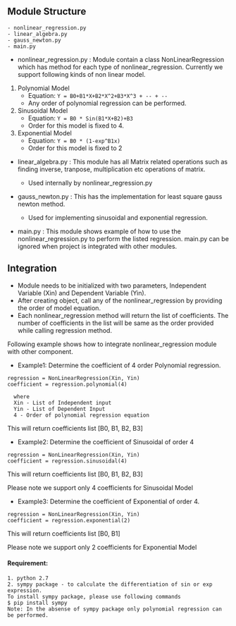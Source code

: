 ## Module Structure

    - nonlinear_regression.py
    - linear_algebra.py
    - gauss_newton.py
    - main.py 
    
- nonlinear_regression.py :
Module contain a class NonLinearRegression which has method for each type of nonlinear_regression.
Currently we support following kinds of non linear model.

1. Polynomial Model 
    - Equation: ```Y = B0+B1*X+B2*X^2+B3*X^3 + -- + --```
    - Any order of polynomial regression can be performed.
2. Sinusoidal Model 
    - Equation: ```Y = B0 * Sin(B1*X+B2)+B3```
    - Order for this model is fixed to 4.
3. Exponential Model
    - Equation: ```Y = B0 * (1-exp^B1x)```
    - Order for this model is fixed to 2

- linear_algebra.py : This module has all Matrix related operations such as finding inverse, tranpose, multiplication etc operations of matrix.
    -   Used internally by nonlinear_regression.py 

- gauss_newton.py : This has the implementation for least square gauss newton method.
     -   Used for implementing sinusoidal and exponential regression.

- main.py : This module shows example of how to use the nonlinear_regression.py to perform the listed regression. main.py can be ignored when project is integrated with other modules.

## Integration

- Module needs to be initialized with two parameters, Independent Variable (Xin) and Dependent Variable (Yin).
- After creating object, call any of the nonlinear_regression by providing the order of model equation.
- Each nonlinear_regression method will return the list of coefficients. The number of coefficients in the list will be same as the order provided while calling regression method.

Following example shows how to integrate nonlinear_regression module with other component.

- Example1: Determine the coefficient of 4 order Polynomial regression.
```
regression = NonLinearRegression(Xin, Yin) 
coefficient = regression.polynomial(4)
```
 
      where
      Xin - List of Independent input
      Yin - List of Dependent Input
      4 - Order of polynomial regression equation
      
This will return coefficients list [B0, B1, B2, B3]

- Example2: Determine the coefficient of Sinusoidal of order 4
```
regression = NonLinearRegression(Xin, Yin)
coefficient = regression.sinusoidal(4)
```

This will return coefficients list [B0, B1, B2, B3]

Please note we support only 4 coefficients for Sinusoidal Model


- Example3: Determine the coefficient of Exponential of order 4.
```
regression = NonLinearRegression(Xin, Yin)
coefficient = regression.exponential(2)
```

This will return coefficients list [B0, B1]

Please note we support only 2 coefficients for Exponential Model

#### Requirement:
    1. python 2.7
    2. sympy package - to calculate the differentiation of sin or exp expression.
    To install sympy package, please use following commands
    $ pip install sympy
    Note: In the absense of sympy package only polynomial regression can be performed.
